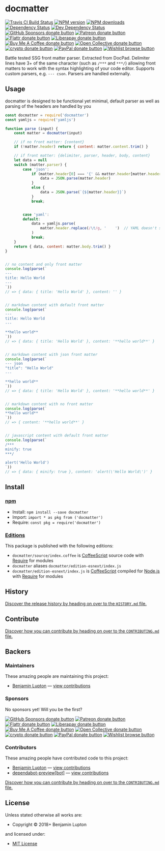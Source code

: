 <!-- TITLE/ -->

<h1>docmatter</h1>

<!-- /TITLE -->


<!-- BADGES/ -->

<span class="badge-travisci"><a href="http://travis-ci.com/bevry/docmatter" title="Check this project's build status on TravisCI"><img src="https://img.shields.io/travis/com/bevry/docmatter/master.svg" alt="Travis CI Build Status" /></a></span>
<span class="badge-npmversion"><a href="https://npmjs.org/package/docmatter" title="View this project on NPM"><img src="https://img.shields.io/npm/v/docmatter.svg" alt="NPM version" /></a></span>
<span class="badge-npmdownloads"><a href="https://npmjs.org/package/docmatter" title="View this project on NPM"><img src="https://img.shields.io/npm/dm/docmatter.svg" alt="NPM downloads" /></a></span>
<span class="badge-daviddm"><a href="https://david-dm.org/bevry/docmatter" title="View the status of this project's dependencies on DavidDM"><img src="https://img.shields.io/david/bevry/docmatter.svg" alt="Dependency Status" /></a></span>
<span class="badge-daviddmdev"><a href="https://david-dm.org/bevry/docmatter#info=devDependencies" title="View the status of this project's development dependencies on DavidDM"><img src="https://img.shields.io/david/dev/bevry/docmatter.svg" alt="Dev Dependency Status" /></a></span>
<br class="badge-separator" />
<span class="badge-githubsponsors"><a href="https://github.com/sponsors/balupton" title="Donate to this project using GitHub Sponsors"><img src="https://img.shields.io/badge/github-donate-yellow.svg" alt="GitHub Sponsors donate button" /></a></span>
<span class="badge-patreon"><a href="https://patreon.com/bevry" title="Donate to this project using Patreon"><img src="https://img.shields.io/badge/patreon-donate-yellow.svg" alt="Patreon donate button" /></a></span>
<span class="badge-flattr"><a href="https://flattr.com/profile/balupton" title="Donate to this project using Flattr"><img src="https://img.shields.io/badge/flattr-donate-yellow.svg" alt="Flattr donate button" /></a></span>
<span class="badge-liberapay"><a href="https://liberapay.com/bevry" title="Donate to this project using Liberapay"><img src="https://img.shields.io/badge/liberapay-donate-yellow.svg" alt="Liberapay donate button" /></a></span>
<span class="badge-buymeacoffee"><a href="https://buymeacoffee.com/balupton" title="Donate to this project using Buy Me A Coffee"><img src="https://img.shields.io/badge/buy%20me%20a%20coffee-donate-yellow.svg" alt="Buy Me A Coffee donate button" /></a></span>
<span class="badge-opencollective"><a href="https://opencollective.com/bevry" title="Donate to this project using Open Collective"><img src="https://img.shields.io/badge/open%20collective-donate-yellow.svg" alt="Open Collective donate button" /></a></span>
<span class="badge-crypto"><a href="https://bevry.me/crypto" title="Donate to this project using Cryptocurrency"><img src="https://img.shields.io/badge/crypto-donate-yellow.svg" alt="crypto donate button" /></a></span>
<span class="badge-paypal"><a href="https://bevry.me/paypal" title="Donate to this project using Paypal"><img src="https://img.shields.io/badge/paypal-donate-yellow.svg" alt="PayPal donate button" /></a></span>
<span class="badge-wishlist"><a href="https://bevry.me/wishlist" title="Buy an item on our wishlist for us"><img src="https://img.shields.io/badge/wishlist-donate-yellow.svg" alt="Wishlist browse button" /></a></span>

<!-- /BADGES -->


<!-- DESCRIPTION/ -->

Battle tested SSG front matter parser. Extracted from DocPad. Delimiter lines have 3+ of the same character (such as `/***` and `***/`) allowing front matters to work with the syntax highlighting of your code editor. Supports custom parsers, e.g. `--- cson`. Parsers are handled externally.

<!-- /DESCRIPTION -->


## Usage

docmatter is designed to be functional yet minimal, default parser as well as parsing of the headers are handled by you

``` js
const docmatter = require('docmatter')
const yamljs = require('yamljs')

function parse (input) {
    const matter = docmatter(input)

    // if no front matter: {content}
    if (!matter.header) return { content: matter.content.trim() }

    // if front matter: {delimiter, parser, header, body, content}
    let data = null
    switch (matter.parser) {
        case 'json':
            if (matter.header[0] === '{' && matter.header[matter.header.length - 1] === '}') {
                data = JSON.parse(matter.header)
            }
            else {
                data = JSON.parse(`{${matter.header}}`)
            }
            break;


        case 'yaml':
        default:
            data = yamljs.parse(
                matter.header.replace(/\t/g, '    ')  // YAML doesn't support tabs that well
            )
            break;
    }
    return { data, content: matter.body.trim() }
}


// no content and only front matter
console.log(parse(`
---
title: Hello World
---
`))
// => { data: { title: 'Hello World' }, content: '' }


// markdown content with default front matter
console.log(parse(`
---
title: Hello World
---

**hello world**
`))
// => { data: { title: 'Hello World' }, content: '**hello world**' }


// markdown content with json front matter
console.log(parse(`
--- json
"title": "Hello World"
---

**hello world**
`))
// => { data: { title: 'Hello World' }, content: '**hello world**' }


// markdown content with no front matter
console.log(parse(`
**hello world**
`))
// => { content: '**hello world**' }


// javascript content with default front matter
console.log(parse(`
/***
minify: true
***/

alert('Hello World')
`))
// => { data: { minify: true }, content: 'alert(\'Hello World\')' }
```

<!-- INSTALL/ -->

<h2>Install</h2>

<a href="https://npmjs.com" title="npm is a package manager for javascript"><h3>npm</h3></a>
<ul>
<li>Install: <code>npm install --save docmatter</code></li>
<li>Import: <code>import * as pkg from ('docmatter')</code></li>
<li>Require: <code>const pkg = require('docmatter')</code></li>
</ul>

<h3><a href="https://editions.bevry.me" title="Editions are the best way to produce and consume packages you care about.">Editions</a></h3>

<p>This package is published with the following editions:</p>

<ul><li><code>docmatter/source/index.coffee</code> is <a href="https://coffeescript.org" title="CoffeeScript is a little language that compiles into JavaScript">CoffeeScript</a> source code with <a href="https://nodejs.org/dist/latest-v5.x/docs/api/modules.html" title="Node/CJS Modules">Require</a> for modules</li>
<li><code>docmatter</code> aliases <code>docmatter/edition-esnext/index.js</code></li>
<li><code>docmatter/edition-esnext/index.js</code> is <a href="https://coffeescript.org" title="CoffeeScript is a little language that compiles into JavaScript">CoffeeScript</a> compiled for <a href="https://nodejs.org" title="Node.js is a JavaScript runtime built on Chrome's V8 JavaScript engine">Node.js</a> with <a href="https://nodejs.org/dist/latest-v5.x/docs/api/modules.html" title="Node/CJS Modules">Require</a> for modules</li></ul>

<!-- /INSTALL -->


<!-- HISTORY/ -->

<h2>History</h2>

<a href="https://github.com/bevry/docmatter/blob/master/HISTORY.md#files">Discover the release history by heading on over to the <code>HISTORY.md</code> file.</a>

<!-- /HISTORY -->


<!-- CONTRIBUTE/ -->

<h2>Contribute</h2>

<a href="https://github.com/bevry/docmatter/blob/master/CONTRIBUTING.md#files">Discover how you can contribute by heading on over to the <code>CONTRIBUTING.md</code> file.</a>

<!-- /CONTRIBUTE -->


<!-- BACKERS/ -->

<h2>Backers</h2>

<h3>Maintainers</h3>

These amazing people are maintaining this project:

<ul><li><a href="http://balupton.com">Benjamin Lupton</a> — <a href="https://github.com/bevry/docmatter/commits?author=balupton" title="View the GitHub contributions of Benjamin Lupton on repository bevry/docmatter">view contributions</a></li></ul>

<h3>Sponsors</h3>

No sponsors yet! Will you be the first?

<span class="badge-githubsponsors"><a href="https://github.com/sponsors/balupton" title="Donate to this project using GitHub Sponsors"><img src="https://img.shields.io/badge/github-donate-yellow.svg" alt="GitHub Sponsors donate button" /></a></span>
<span class="badge-patreon"><a href="https://patreon.com/bevry" title="Donate to this project using Patreon"><img src="https://img.shields.io/badge/patreon-donate-yellow.svg" alt="Patreon donate button" /></a></span>
<span class="badge-flattr"><a href="https://flattr.com/profile/balupton" title="Donate to this project using Flattr"><img src="https://img.shields.io/badge/flattr-donate-yellow.svg" alt="Flattr donate button" /></a></span>
<span class="badge-liberapay"><a href="https://liberapay.com/bevry" title="Donate to this project using Liberapay"><img src="https://img.shields.io/badge/liberapay-donate-yellow.svg" alt="Liberapay donate button" /></a></span>
<span class="badge-buymeacoffee"><a href="https://buymeacoffee.com/balupton" title="Donate to this project using Buy Me A Coffee"><img src="https://img.shields.io/badge/buy%20me%20a%20coffee-donate-yellow.svg" alt="Buy Me A Coffee donate button" /></a></span>
<span class="badge-opencollective"><a href="https://opencollective.com/bevry" title="Donate to this project using Open Collective"><img src="https://img.shields.io/badge/open%20collective-donate-yellow.svg" alt="Open Collective donate button" /></a></span>
<span class="badge-crypto"><a href="https://bevry.me/crypto" title="Donate to this project using Cryptocurrency"><img src="https://img.shields.io/badge/crypto-donate-yellow.svg" alt="crypto donate button" /></a></span>
<span class="badge-paypal"><a href="https://bevry.me/paypal" title="Donate to this project using Paypal"><img src="https://img.shields.io/badge/paypal-donate-yellow.svg" alt="PayPal donate button" /></a></span>
<span class="badge-wishlist"><a href="https://bevry.me/wishlist" title="Buy an item on our wishlist for us"><img src="https://img.shields.io/badge/wishlist-donate-yellow.svg" alt="Wishlist browse button" /></a></span>

<h3>Contributors</h3>

These amazing people have contributed code to this project:

<ul><li><a href="http://balupton.com">Benjamin Lupton</a> — <a href="https://github.com/bevry/docmatter/commits?author=balupton" title="View the GitHub contributions of Benjamin Lupton on repository bevry/docmatter">view contributions</a></li>
<li><a href="http://github.com/apps/dependabot-preview">dependabot-preview[bot]</a> — <a href="https://github.com/bevry/docmatter/commits?author=dependabot-preview[bot]" title="View the GitHub contributions of dependabot-preview[bot] on repository bevry/docmatter">view contributions</a></li></ul>

<a href="https://github.com/bevry/docmatter/blob/master/CONTRIBUTING.md#files">Discover how you can contribute by heading on over to the <code>CONTRIBUTING.md</code> file.</a>

<!-- /BACKERS -->


<!-- LICENSE/ -->

<h2>License</h2>

Unless stated otherwise all works are:

<ul><li>Copyright &copy; 2018+ Benjamin Lupton</li></ul>

and licensed under:

<ul><li><a href="http://spdx.org/licenses/MIT.html">MIT License</a></li></ul>

<!-- /LICENSE -->
